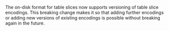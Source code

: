 The on-disk format for table slices now supports versioning of table slice
encodings. This breaking change makes it so that adding further encodings or
adding new versions of existing encodings is possible without breaking again in
the future.
